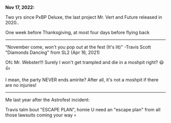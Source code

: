 **Nov 17, 2022:**

Two yrs since PxBP Deluxe, the last project Mr. Vert and Future released in 2020..

One week before Thanksgiving, at most four days before flying back

---

"November come, won't you pop out at the fest (It's lit)" 
-Travis Scott "Diamonds Dancing" from SL2 (Apr 16, 2021)

Ofc Mr. Webster!!! Surely I won't get trampled and die in a moshpit right? 😃👍 

I mean, the party NEVER ends amirite? After all, it's not a moshpit if there are no injuries!

--- 
Me last year after the Astrofest incident: 

Travis talm bout "ESCAPE PLAN", homie U need an "escape plan" from all those lawsuits coming your way 💀

